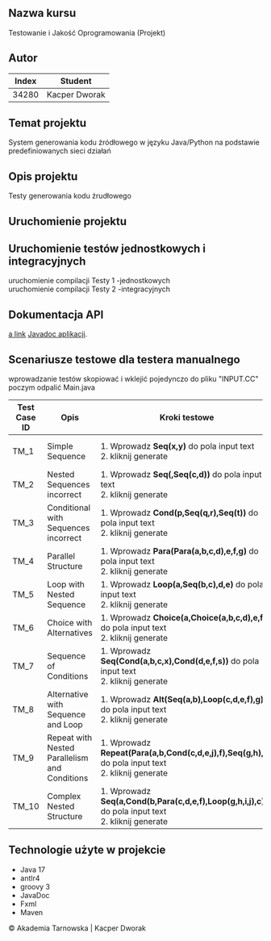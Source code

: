 ## Nazwa kursu
 Testowanie i Jakość Oprogramowania (Projekt)  
## Autor
| Index | Student       |
|-------|---------------|
| 34280 | Kacper Dworak |
## Temat projektu
System generowania kodu źródłowego w języku Java/Python na podstawie predefiniowanych sieci działań
## Opis projektu
Testy generowania kodu źrudłowego
## Uruchomienie projektu
## Uruchomienie testów jednostkowych i integracyjnych
uruchomienie compilacji Testy 1 -jednostkowych<br>uruchomienie compilacji Testy 2 -integracyjnych
## Dokumentacja API
[a link](https://github.com/user/repo/blob/branch/other_file.md)
<a href="https://github.com/lortdemola/tijo/blob/main/doc/index.html#CollectionsFramework">
Javadoc aplikacji</a>.
## Scenariusze testowe dla testera manualnego
wprowadzanie testów skopiować i wklejić pojedynczo do pliku "INPUT.CC"
poczym odpalić Main.java

| Test Case ID | Opis | Kroki testowe | Oczekiwany wynik |
|---|---|---|---|
| TM_1 | Simple Sequence | 1. Wprowadz **Seq(x,y)** do pola input text <br>2. kliknij generate | Wynik końcowy:<br>true<br> |
| TM_2 | Nested Sequences incorrect | 1. Wprowadz **Seq(,Seq(c,d))** do pola input text<br>2. kliknij generate | Wynik końcowy:<br>false |
| TM_3 | Conditional with Sequences incorrect | 1. Wprowadz **Cond(p,Seq(q,r),Seq(t))** do pola input text<br>2. kliknij generate | Wynik końcowy:<br>false |
| TM_4 | Parallel Structure | 1. Wprowadz **Para(Para(a,b,c,d),e,f,g)** do pola input text<br>2. kliknij generate | Wynik końcowy:<br>true |
| TM_5 | Loop with Nested Sequence | 1. Wprowadz **Loop(a,Seq(b,c),d,e)** do pola input text<br>2. kliknij generate | Wynik końcowy:<br>true |
| TM_6 | Choice with Alternatives | 1. Wprowadz **Choice(a,Choice(a,b,c,d),e,f)** do pola input text<br>2. kliknij generate | Wynik końcowy:<br>true |
| TM_7 | Sequence of Conditions | 1. Wprowadz **Seq(Cond(a,b,c,x),Cond(d,e,f,s))** do pola input text<br>2. kliknij generate | Wynik końcowy:<br>true |
| TM_8 | Alternative with Sequence and Loop | 1. Wprowadz **Alt(Seq(a,b),Loop(c,d,e,f),g)** do pola input text<br>2. kliknij generate | Wynik końcowy:<br>true |
| TM_9 | Repeat with Nested Parallelism and Conditions | 1. Wprowadz **Repeat(Para(a,b,Cond(c,d,e,j),f),Seq(g,h),i,j)** do pola input text<br>2. kliknij generate | Wynik końcowy:<br>true |
| TM_10 | Complex Nested Structure | 1. Wprowadz **Seq(a,Cond(b,Para(c,d,e,f),Loop(g,h,i,j),c))** do pola input text<br>2. kliknij generate | Wynik końcowy:<br>true |

## Technologie użyte w projekcie
- Java 17
- antlr4
- groovy 3
- JavaDoc
- Fxml
- Maven

&copy; Akademia Tarnowska | Kacper Dworak
